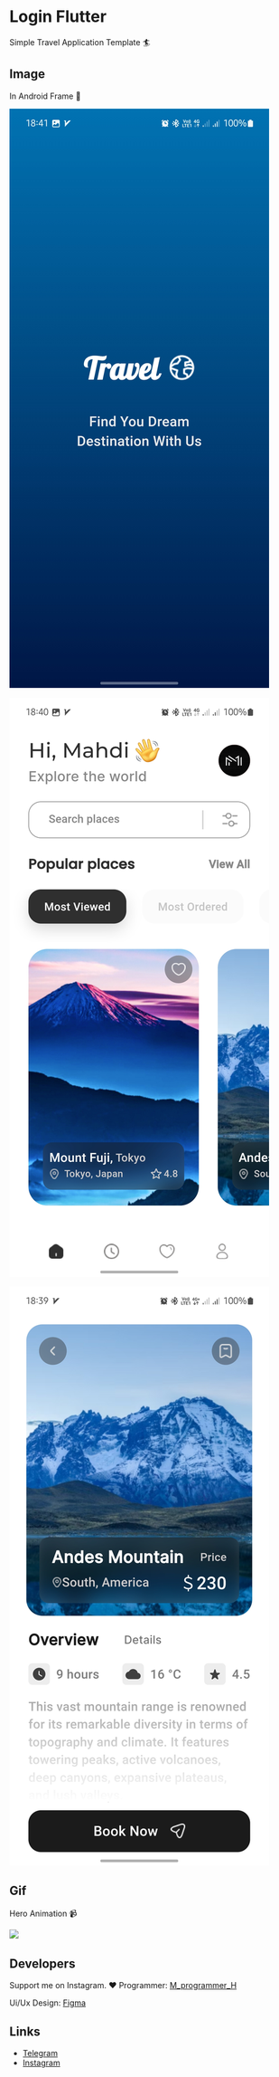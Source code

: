 # Login Flutter

Simple Travel Application Template 🏄

## Image

In Android Frame 📱

<p float="left">
  <img src="screenshot-1.jpg"  />
</p>
<p float="left">
  <img src="screenshot-2.jpg"  />
</p>
<p float="left">
  <img src="screenshot-3.jpg"  />
</p>

## Gif

Hero Animation 📹

<p float="left">
  <img src="gif-1.gif"  />
</p>

## Developers

Support me on Instagram. ❤️
Programmer: [M_programmer_H](https://instagram.com/M_programmer_H)

Ui/Ux Design: [Figma](<https://www.figma.com/design/YyrBkx0f4mLDGceNbbxfTY/Mobile-app-UI-Template-(Community)?node-id=0-1&t=KgBy8uhI7cwmcdDi-1>)

## Links

- [Telegram](https://t.me/M_programmer_H)
- [Instagram](https://instagram.com/M_programmer_H)
